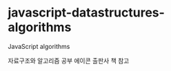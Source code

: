 javascript-datastructures-algorithms
====================================

JavaScript algorithms

자료구조와 알고리즘 공부 에이콘 출판사 책 참고
